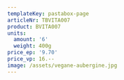 ```yaml
---
templateKey: pastabox-page
articleNr: TBVITA007
product: BVITA007
units:
  amount: '6'
  weight: 400g
price_ep: '9.70'
price_vp: 16.--
image: /assets/vegane-aubergine.jpg
---
```


